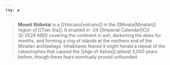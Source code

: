 ```yaml
---
tag: ⛰️️
---
```

> **Mount Shibotai** is a [[Volcano|volcano]] in the [[Minata|Minatan]] region of [[Tian Xia]]. It erupted in -24 [[Imperial Calendar|IC]] ([[-2524 AR]]) covering the continent in ash, darkening the skies for months, and forming a ring of islands at the northern end of the Minatan archipelago. Inhabitants feared it might herald a repeat of the catastrophes that caused the [[Age of Ashes]] almost 3,000 years before, though these fears eventually proved unfounded.








